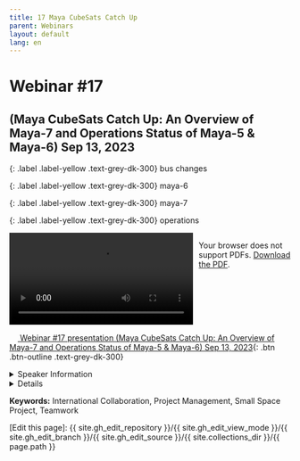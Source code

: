 ```yaml
---
title: 17 Maya CubeSats Catch Up
parent: Webinars
layout: default
lang: en
---
```


# Webinar #17
## (Maya CubeSats Catch Up: An Overview of Maya-7 and Operations Status of Maya-5 & Maya-6) Sep 13, 2023

{: .label .label-yellow .text-grey-dk-300}
bus changes

{: .label .label-yellow .text-grey-dk-300}
maya-6

{: .label .label-yellow .text-grey-dk-300}
maya-7

{: .label .label-yellow .text-grey-dk-300}
operations

<div style="display: flex; gap: 10px; align-items: flex-start;">
  <!-- Video Section -->
  <div style="flex: 2; max-width: 66%;">
    <video controls width="100%" height="auto">
      <source src="https://birds-project.com/open-source/video/birds_bus_opensource_webinar_17.mp4" type="video/mp4">
      Your browser does not support the video tag.
    </video>
  </div>

  <!-- Chat Section -->
  <div style="flex: 1; max-width: 33%;">
    <object 
      data="https://birds-project.com/open-source/pdf/BIRDS_BUS_Opensource_17_chat.pdf" 
      width="100%" 
      height="275px">
      <p>Your browser does not support PDFs. <a href="https://birds-project.com/open-source/pdf/BIRDS_BUS_Opensource_17_chat.pdf">Download the PDF</a>.</p>
    </object>
  </div>
</div>


<!-- Download Presentation -->
[<img src="https://raw.githubusercontent.com/FortAwesome/Font-Awesome/6.x/svgs/regular/circle-down.svg" width="15" height="15"> Webinar #17 presentation (Maya CubeSats Catch Up: An Overview of Maya-7 and Operations Status of Maya-5 & Maya-6) Sep 13, 2023](https://birds-project.com/open-source/pdf/BIRDS_BUS_OpensourceWebinar_17.pdf){: .btn .btn-outline .text-grey-dk-300}


<details markdown="block">
<summary>Speaker Information</summary>


</details>

<details markdown="block">
<summary>Details</summary>


</details>

**Keywords:** International Collaboration, Project Management, Small Space Project, Teamwork

[Edit this page]:  {{ site.gh_edit_repository }}/{{ site.gh_edit_view_mode }}/{{ site.gh_edit_branch }}/{{ site.gh_edit_source }}/{{ site.collections_dir }}/{{ page.path }}


